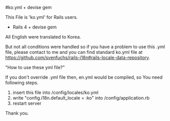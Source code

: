 #ko.yml + devise gem

This File is 'ko.yml' for Rails users.
- Rails 4 + devise gem

All English were translated to Korea.

But not all conditions were handled so if you have a problem to use this .yml file, please contact to me and you can find standard ko.yml file at https://github.com/svenfuchs/rails-i18n#rails-locale-data-repository.

"How to use these yml file?"

If you don't override .yml file then, en.yml would be compiled, so You need following steps.

1. insert this file into /config/locales/ko.yml
2. write "config.i18n.default_locale = :ko" into /config/application.rb
3. restart server

Thank you.